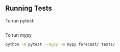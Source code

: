 ##





## Running Tests

To run pytest:
```bash

```


To run mypy
```bash 
python -m pytest --mypy -m mypy forecast/ tests/
```